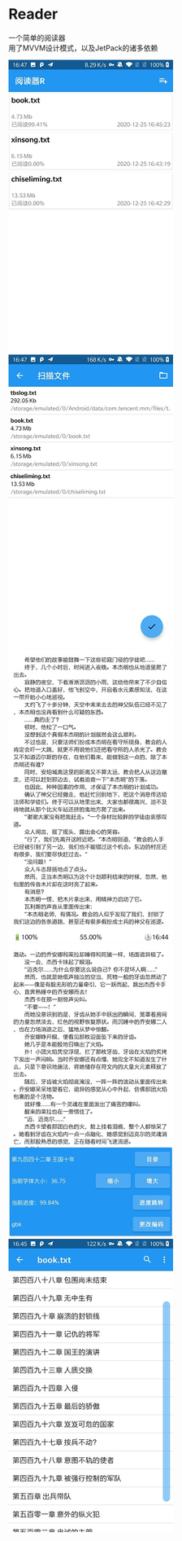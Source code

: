# Reader
一个简单的阅读器   
用了MVVM设计模式，以及JetPack的诸多依赖


![main](./app/screenshots/main.jpg)
![scanner](./app/screenshots/scanner.jpg)
![reader](./app/screenshots/reader.jpg)
![reader_menu](./app/screenshots/reader_menu.jpg)
![chapters](./app/screenshots/chapters.jpg)
